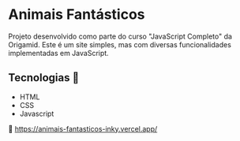 <h1>Animais Fantásticos</h1>
<p>Projeto desenvolvido como parte do curso "JavaScript Completo" da Origamid. Este é um site simples, mas com diversas funcionalidades implementadas em JavaScript.</p>

<h2>Tecnologias 🤖</h2>
<ul>
  <li>HTML</li>
  <li>CSS</li>
  <li>Javascript</li>
</ul>

🔗 https://animais-fantasticos-inky.vercel.app/
